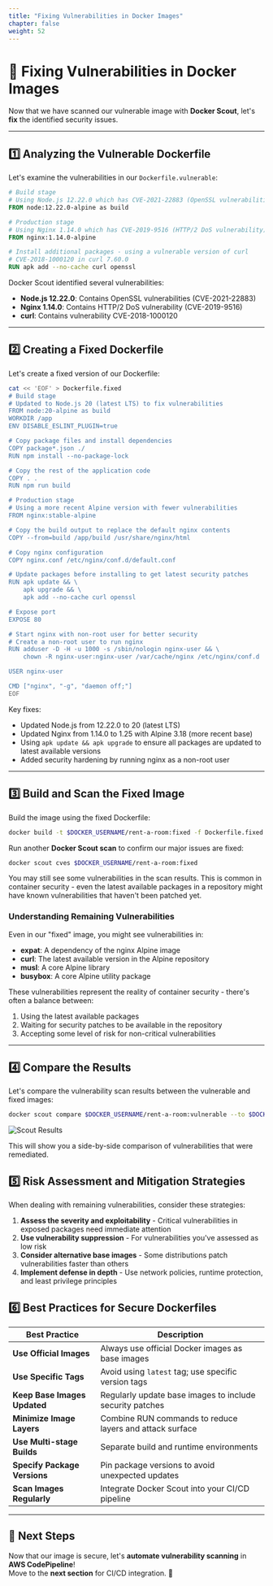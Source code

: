 ```yaml
---
title: "Fixing Vulnerabilities in Docker Images"
chapter: false
weight: 52
---
```


# 🔧 Fixing Vulnerabilities in Docker Images

Now that we have scanned our vulnerable image with **Docker Scout**, let's **fix** the identified security issues.

---

## **1️⃣ Analyzing the Vulnerable Dockerfile**
Let's examine the vulnerabilities in our `Dockerfile.vulnerable`:

```dockerfile
# Build stage
# Using Node.js 12.22.0 which has CVE-2021-22883 (OpenSSL vulnerabilities)
FROM node:12.22.0-alpine as build 

# Production stage
# Using Nginx 1.14.0 which has CVE-2019-9516 (HTTP/2 DoS vulnerability)
FROM nginx:1.14.0-alpine

# Install additional packages - using a vulnerable version of curl
# CVE-2018-1000120 in curl 7.60.0
RUN apk add --no-cache curl openssl
```

Docker Scout identified several vulnerabilities:
- **Node.js 12.22.0**: Contains OpenSSL vulnerabilities (CVE-2021-22883)
- **Nginx 1.14.0**: Contains HTTP/2 DoS vulnerability (CVE-2019-9516)
- **curl**: Contains vulnerability CVE-2018-1000120

---

## **2️⃣ Creating a Fixed Dockerfile**
Let's create a fixed version of our Dockerfile:

```bash
cat << 'EOF' > Dockerfile.fixed
# Build stage
# Updated to Node.js 20 (latest LTS) to fix vulnerabilities
FROM node:20-alpine as build 
WORKDIR /app
ENV DISABLE_ESLINT_PLUGIN=true

# Copy package files and install dependencies
COPY package*.json ./
RUN npm install --no-package-lock

# Copy the rest of the application code
COPY . .
RUN npm run build

# Production stage
# Using a more recent Alpine version with fewer vulnerabilities
FROM nginx:stable-alpine

# Copy the build output to replace the default nginx contents
COPY --from=build /app/build /usr/share/nginx/html

# Copy nginx configuration
COPY nginx.conf /etc/nginx/conf.d/default.conf

# Update packages before installing to get latest security patches
RUN apk update && \
    apk upgrade && \
    apk add --no-cache curl openssl

# Expose port
EXPOSE 80

# Start nginx with non-root user for better security
# Create a non-root user to run nginx
RUN adduser -D -H -u 1000 -s /sbin/nologin nginx-user && \
    chown -R nginx-user:nginx-user /var/cache/nginx /etc/nginx/conf.d

USER nginx-user

CMD ["nginx", "-g", "daemon off;"]
EOF
```

Key fixes:
- Updated Node.js from 12.22.0 to 20 (latest LTS)
- Updated Nginx from 1.14.0 to 1.25 with Alpine 3.18 (more recent base)
- Using `apk update && apk upgrade` to ensure all packages are updated to latest available versions
- Added security hardening by running nginx as a non-root user

---

## **3️⃣ Build and Scan the Fixed Image**
Build the image using the fixed Dockerfile:

```bash
docker build -t $DOCKER_USERNAME/rent-a-room:fixed -f Dockerfile.fixed .
```

Run another **Docker Scout scan** to confirm our major issues are fixed:

```bash
docker scout cves $DOCKER_USERNAME/rent-a-room:fixed
```

You may still see some vulnerabilities in the scan results. This is common in container security - even the latest available packages in a repository might have known vulnerabilities that haven't been patched yet.

### **Understanding Remaining Vulnerabilities**

Even in our "fixed" image, you might see vulnerabilities in:

- **expat**: A dependency of the nginx Alpine image
- **curl**: The latest available version in the Alpine repository
- **musl**: A core Alpine library
- **busybox**: A core Alpine utility package

These vulnerabilities represent the reality of container security - there's often a balance between:
1. Using the latest available packages
2. Waiting for security patches to be available in the repository
3. Accepting some level of risk for non-critical vulnerabilities

---

## **4️⃣ Compare the Results**
Let's compare the vulnerability scan results between the vulnerable and fixed images:

```bash
docker scout compare $DOCKER_USERNAME/rent-a-room:vulnerable --to $DOCKER_USERNAME/rent-a-room:fixed
```

![Scout Results](/images/Scout-Comparison.png)

This will show you a side-by-side comparison of vulnerabilities that were remediated.

## **5️⃣ Risk Assessment and Mitigation Strategies**

When dealing with remaining vulnerabilities, consider these strategies:

1. **Assess the severity and exploitability** - Critical vulnerabilities in exposed packages need immediate attention
2. **Use vulnerability suppression** - For vulnerabilities you've assessed as low risk
3. **Consider alternative base images** - Some distributions patch vulnerabilities faster than others
4. **Implement defense in depth** - Use network policies, runtime protection, and least privilege principles

## **6️⃣ Best Practices for Secure Dockerfiles**

| Best Practice | Description |
|---------------|-------------|
| **Use Official Images** | Always use official Docker images as base images |
| **Use Specific Tags** | Avoid using `latest` tag; use specific version tags |
| **Keep Base Images Updated** | Regularly update base images to include security patches |
| **Minimize Image Layers** | Combine RUN commands to reduce layers and attack surface |
| **Use Multi-stage Builds** | Separate build and runtime environments |
| **Specify Package Versions** | Pin package versions to avoid unexpected updates |
| **Scan Images Regularly** | Integrate Docker Scout into your CI/CD pipeline |

---

## **📌 Next Steps**
Now that our image is secure, let's **automate vulnerability scanning** in **AWS CodePipeline**!  
Move to the **next section** for CI/CD integration. 🚀
